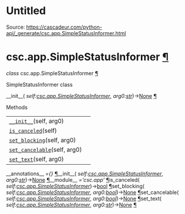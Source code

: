 # Untitled

Source: https://cascadeur.com/python-api/_generate/csc.app.SimpleStatusInformer.html

# csc.app.SimpleStatusInformer [¶](https://cascadeur.com/python-api/_generate/csc.app.SimpleStatusInformer.html\#csc-app-simplestatusinformer "Permalink to this heading")

_class_ csc.app.SimpleStatusInformer [¶](https://cascadeur.com/python-api/_generate/csc.app.SimpleStatusInformer.html#csc.app.SimpleStatusInformer "Permalink to this definition")

SimpleStatusInformer class

\_\_init\_\_( _self:[csc.app.SimpleStatusInformer](https://cascadeur.com/python-api/csc.html#csc.app.SimpleStatusInformer "csc.app.SimpleStatusInformer")_, _arg0:[str](https://docs.python.org/3/library/stdtypes.html#str "(in Python v3.13)")_)→[None](https://docs.python.org/3/library/constants.html#None "(in Python v3.13)") [¶](https://cascadeur.com/python-api/_generate/csc.app.SimpleStatusInformer.html#csc.app.SimpleStatusInformer.__init__ "Permalink to this definition")

Methods

|     |     |
| --- | --- |
| [`__init__`](https://cascadeur.com/python-api/csc.html#csc.app.SimpleStatusInformer.__init__ "csc.app.SimpleStatusInformer.__init__")(self, arg0) |  |
| [`is_canceled`](https://cascadeur.com/python-api/csc.html#csc.app.SimpleStatusInformer.is_canceled "csc.app.SimpleStatusInformer.is_canceled")(self) |  |
| [`set_blocking`](https://cascadeur.com/python-api/csc.html#csc.app.SimpleStatusInformer.set_blocking "csc.app.SimpleStatusInformer.set_blocking")(self, arg0) |  |
| [`set_cancelable`](https://cascadeur.com/python-api/csc.html#csc.app.SimpleStatusInformer.set_cancelable "csc.app.SimpleStatusInformer.set_cancelable")(self, arg0) |  |
| [`set_text`](https://cascadeur.com/python-api/csc.html#csc.app.SimpleStatusInformer.set_text "csc.app.SimpleStatusInformer.set_text")(self, arg0) |  |

\_\_annotations\_\_ _={}_ [¶](https://cascadeur.com/python-api/_generate/csc.app.SimpleStatusInformer.html#csc.app.SimpleStatusInformer.__annotations__ "Permalink to this definition")\_\_init\_\_( _self:[csc.app.SimpleStatusInformer](https://cascadeur.com/python-api/csc.html#csc.app.SimpleStatusInformer "csc.app.SimpleStatusInformer")_, _arg0:[str](https://docs.python.org/3/library/stdtypes.html#str "(in Python v3.13)")_)→[None](https://docs.python.org/3/library/constants.html#None "(in Python v3.13)") [¶](https://cascadeur.com/python-api/_generate/csc.app.SimpleStatusInformer.html#id0 "Permalink to this definition")\_\_module\_\_ _='csc.app'_ [¶](https://cascadeur.com/python-api/_generate/csc.app.SimpleStatusInformer.html#csc.app.SimpleStatusInformer.__module__ "Permalink to this definition")is\_canceled( _self:[csc.app.SimpleStatusInformer](https://cascadeur.com/python-api/csc.html#csc.app.SimpleStatusInformer "csc.app.SimpleStatusInformer")_)→[bool](https://docs.python.org/3/library/functions.html#bool "(in Python v3.13)") [¶](https://cascadeur.com/python-api/_generate/csc.app.SimpleStatusInformer.html#csc.app.SimpleStatusInformer.is_canceled "Permalink to this definition")set\_blocking( _self:[csc.app.SimpleStatusInformer](https://cascadeur.com/python-api/csc.html#csc.app.SimpleStatusInformer "csc.app.SimpleStatusInformer")_, _arg0:[bool](https://docs.python.org/3/library/functions.html#bool "(in Python v3.13)")_)→[None](https://docs.python.org/3/library/constants.html#None "(in Python v3.13)") [¶](https://cascadeur.com/python-api/_generate/csc.app.SimpleStatusInformer.html#csc.app.SimpleStatusInformer.set_blocking "Permalink to this definition")set\_cancelable( _self:[csc.app.SimpleStatusInformer](https://cascadeur.com/python-api/csc.html#csc.app.SimpleStatusInformer "csc.app.SimpleStatusInformer")_, _arg0:[bool](https://docs.python.org/3/library/functions.html#bool "(in Python v3.13)")_)→[None](https://docs.python.org/3/library/constants.html#None "(in Python v3.13)") [¶](https://cascadeur.com/python-api/_generate/csc.app.SimpleStatusInformer.html#csc.app.SimpleStatusInformer.set_cancelable "Permalink to this definition")set\_text( _self:[csc.app.SimpleStatusInformer](https://cascadeur.com/python-api/csc.html#csc.app.SimpleStatusInformer "csc.app.SimpleStatusInformer")_, _arg0:[str](https://docs.python.org/3/library/stdtypes.html#str "(in Python v3.13)")_)→[None](https://docs.python.org/3/library/constants.html#None "(in Python v3.13)") [¶](https://cascadeur.com/python-api/_generate/csc.app.SimpleStatusInformer.html#csc.app.SimpleStatusInformer.set_text "Permalink to this definition")